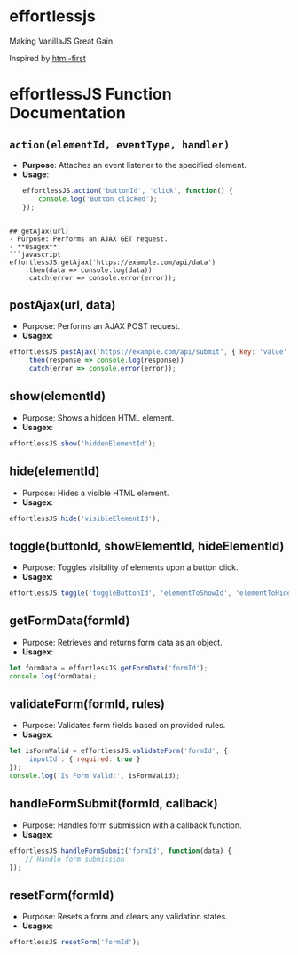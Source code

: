 # effortlessjs
Making VanillaJS Great Gain


Inspired by [html-first](https://html-first.com/)

# effortlessJS Function Documentation

## `action(elementId, eventType, handler)`
- **Purpose**: Attaches an event listener to the specified element.
- **Usage**:
  ```javascript
  effortlessJS.action('buttonId', 'click', function() { 
      console.log('Button clicked'); 
  });
```

## getAjax(url)
- Purpose: Performs an AJAX GET request.
- **Usagex**:
```javascript
effortlessJS.getAjax('https://example.com/api/data')
    .then(data => console.log(data))
    .catch(error => console.error(error));
```

## postAjax(url, data)
- Purpose: Performs an AJAX POST request.
- **Usagex**:
```javascript
effortlessJS.postAjax('https://example.com/api/submit', { key: 'value' })
    .then(response => console.log(response))
    .catch(error => console.error(error));
```

## show(elementId)
- Purpose: Shows a hidden HTML element.
- **Usagex**:
```javascript
effortlessJS.show('hiddenElementId');
```

## hide(elementId)
- Purpose: Hides a visible HTML element.
- **Usagex**:
```javascript
effortlessJS.hide('visibleElementId');
```

## toggle(buttonId, showElementId, hideElementId)
- Purpose: Toggles visibility of elements upon a button click.
- **Usagex**:
```javascript
effortlessJS.toggle('toggleButtonId', 'elementToShowId', 'elementToHideId');
````

## getFormData(formId)
- Purpose: Retrieves and returns form data as an object.
- **Usagex**:
```javascript
let formData = effortlessJS.getFormData('formId');
console.log(formData);
```

## validateForm(formId, rules)
- Purpose: Validates form fields based on provided rules.
- **Usagex**:
```javascript
let isFormValid = effortlessJS.validateForm('formId', {
    'inputId': { required: true }
});
console.log('Is Form Valid:', isFormValid);
```

## handleFormSubmit(formId, callback)
- Purpose: Handles form submission with a callback function.
- **Usagex**:
```javascript
effortlessJS.handleFormSubmit('formId', function(data) {
    // Handle form submission
});
```

## resetForm(formId)
- Purpose: Resets a form and clears any validation states.
- **Usagex**:
```javascript
effortlessJS.resetForm('formId');
```


